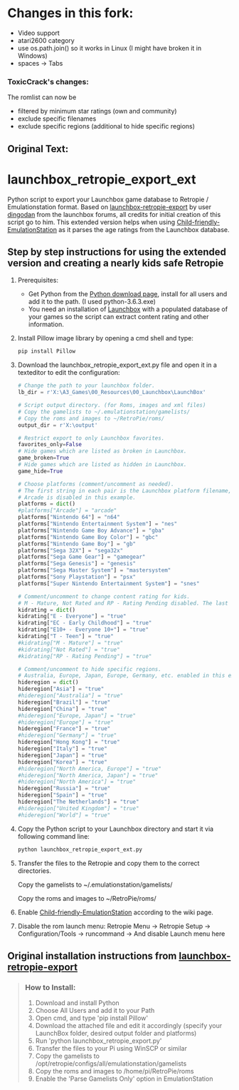 # Changes in this fork:
- Video support
- atari2600 category
- use os.path.join() so it works in Linux (I might have broken it in Windows)
- spaces -> Tabs

### ToxicCrack's changes:
The romlist can now be 
- filtered by minimum star ratings (own and community)
- exclude specific filenames
- exclude specific regions (additional to hide specific regions)


## Original Text:

# launchbox_retropie_export_ext
  Python script to export your Launchbox game database to Retropie / Emulationstation format.
  Based on [launchbox-retropie-export](https://forums.launchbox-app.com/files/file/860-launchbox-retropie-export/) by user
  [dingodan](https://forums.launchbox-app.com/profile/76087-dingodan/) from the launchbox forums,
  all credits for initial creation of this script go to him. This extended version helps when using [Child-friendly-EmulationStation](https://github.com/RetroPie/RetroPie-Setup/wiki/Child-friendly-EmulationStation) as it parses the age ratings from the Launchbox database.

## Step by step instructions for using the extended version and creating a nearly kids safe Retropie
1. Prerequisites:
   * Get Python from the [Python download page](https://www.python.org/downloads/), install for all users and add it to the path. (I used python-3.6.3.exe)
   * You need an installation of [Launchbox](https://www.launchbox-app.com) with a populated database of your games so the script can extract content rating and other information.
2. Install Pillow image library by opening a cmd shell and type:
   ```cmd
   pip install Pillow
   ```
3. Download the launchbox_retropie_export_ext.py file and open it in a texteditor to edit the configuration:
   ```python
   # Change the path to your launchbox folder.
   lb_dir = r'X:\A3_Games\00_Resources\00_Launchbox\LaunchBox'
   ```

   ```python
   # Script output directory. (for Roms, images and xml files)
   # Copy the gamelists to ~/.emulationstation/gamelists/
   # Copy the roms and images to ~/RetroPie/roms/
   output_dir = r'X:\output'
   ```

   ```python
   # Restrict export to only Launchbox favorites.
   favorites_only=False
   # Hide games which are listed as broken in Launchbox.
   game_broken=True
   # Hide games which are listed as hidden in Launchbox.
   game_hide=True
   ```

   ```python
   # Choose platforms (comment/uncomment as needed).
   # The first string in each pair is the Launchbox platform filename, the second is the RetroPie folder name.
   # Arcade is disabled in this example.
   platforms = dict()
   #platforms["Arcade"] = "arcade"
   platforms["Nintendo 64"] = "n64"
   platforms["Nintendo Entertainment System"] = "nes"
   platforms["Nintendo Game Boy Advance"] = "gba"
   platforms["Nintendo Game Boy Color"] = "gbc"
   platforms["Nintendo Game Boy"] = "gb"
   platforms["Sega 32X"] = "sega32x"
   platforms["Sega Game Gear"] = "gamegear"
   platforms["Sega Genesis"] = "genesis"
   platforms["Sega Master System"] = "mastersystem"
   platforms["Sony Playstation"] = "psx"
   platforms["Super Nintendo Entertainment System"] = "snes"
   ```
   
   ```python
   # Comment/uncomment to change content rating for kids.
   # M - Mature, Not Rated and RP - Rating Pending disabled. The last two to be on the safe side.
   kidrating = dict()
   kidrating["E - Everyone"] = "true"
   kidrating["EC - Early Childhood"] = "true"
   kidrating["E10+ - Everyone 10+"] = "true"
   kidrating["T - Teen"] = "true"
   #kidrating["M - Mature"] = "true"
   #kidrating["Not Rated"] = "true"
   #kidrating["RP - Rating Pending"] = "true"
   ```
   
   ```python
   # Comment/uncomment to hide specific regions.
   # Australia, Europe, Japan, Europe, Germany, etc. enabled in this example.
   hideregion = dict()
   hideregion["Asia"] = "true"
   #hideregion["Australia"] = "true"
   hideregion["Brazil"] = "true"
   hideregion["China"] = "true"
   #hideregion["Europe, Japan"] = "true"
   #hideregion["Europe"] = "true"
   hideregion["France"] = "true"
   #hideregion["Germany"] = "true"
   hideregion["Hong Kong"] = "true"
   hideregion["Italy"] = "true"
   hideregion["Japan"] = "true"
   hideregion["Korea"] = "true"
   #hideregion["North America, Europe"] = "true"
   #hideregion["North America, Japan"] = "true"
   #hideregion["North America"] = "true"
   hideregion["Russia"] = "true"
   hideregion["Spain"] = "true"
   hideregion["The Netherlands"] = "true"
   #hideregion["United Kingdom"] = "true"
   #hideregion["World"] = "true"
   ```   
4. Copy the Python script to your Launchbox directory and start it via following command line:
   ```cmd
   python launchbox_retropie_export_ext.py
   ```
   
5. Transfer the files to the Retropie and copy them to the correct directories.

     Copy the gamelists to ~/.emulationstation/gamelists/
     
     Copy the roms and images to ~/RetroPie/roms/

6. Enable [Child-friendly-EmulationStation](https://github.com/RetroPie/RetroPie-Setup/wiki/Child-friendly-EmulationStation) according to the wiki page.

7. Disable the rom launch menu: Retropie Menu -> Retropie Setup -> Configuration/Tools -> runcommand -> And disable Launch menu here


## Original installation instructions from [launchbox-retropie-export](https://forums.launchbox-app.com/files/file/860-launchbox-retropie-export/)
>### How to Install:
>1. Download and install Python
>2. Choose All Users and add it to your Path
>3. Open cmd, and type 'pip install Pillow'
>4. Download the attached file and edit it accordingly (specify your LaunchBox folder, desired output folder and platforms)
>5. Run 'python launchbox_retropie_export.py'
>6. Transfer the files to your Pi using WinSCP or similar
>7. Copy the gamelists to /opt/retropie/configs/all/emulationstation/gamelists
>8. Copy the roms and images to /home/pi/RetroPie/roms
>9. Enable the 'Parse Gamelists Only' option in EmulationStation
